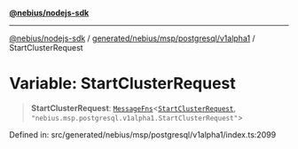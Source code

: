 [**@nebius/nodejs-sdk**](../../../../../../README.md)

---

[@nebius/nodejs-sdk](../../../../../../README.md) / [generated/nebius/msp/postgresql/v1alpha1](../README.md) / StartClusterRequest

# Variable: StartClusterRequest

> **StartClusterRequest**: [`MessageFns`](../../../../../../runtime/protos/core/interfaces/MessageFns.md)\<[`StartClusterRequest`](../interfaces/StartClusterRequest.md), `"nebius.msp.postgresql.v1alpha1.StartClusterRequest"`\>

Defined in: src/generated/nebius/msp/postgresql/v1alpha1/index.ts:2099
